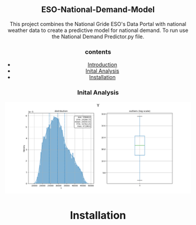 <center>
<h2 align="center"> ESO-National-Demand-Model</h2>

<p align="center">
 This project combines the National Gride ESO's Data Portal with national weather data to create a predictive model for national demand. To run use the National Demand Predictor.py file. 
</p>
<h3>contents</h3>

<!--ts-->
   * [Introduction](#Introduction)
   * [Inital Analysis](#Inital_Analysis)
   * [Installation](#installation)
<!--te-->



<p align="center">
 <h3 align="center">Inital Analysis</h3>
 <img src="https://raw.githubusercontent.com/wisespira/ESO-National-Demand-Model/master/probability%20distribution%20of%20National%20Demand.png">
</p>

<p align="center">
 
Installation
============

</p>

